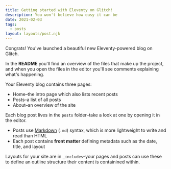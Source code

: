 ```yaml
---
title: Getting started with Eleventy on Glitch!
description: You won't believe how easy it can be
date: 2021-02-03
tags:
  - posts
layout: layouts/post.njk
---
```


Congrats! You've launched a beautiful new Eleventy-powered blog on Glitch.

In the __README__ you'll find an overview of the files that make up the project, and when you open the files in the editor you'll see comments explaining what's happening.

Your Eleventy blog contains three pages:

* Home–the intro page which also lists recent posts
* Posts–a list of all posts
* About–an overview of the site

Each blog post lives in the `posts` folder–take a look at one by opening it in the editor.

* Posts use [Markdown](https://www.markdownguide.org/cheat-sheet/) (`.md`) syntax, which is more lightweight to write and read than HTML
* Each post contains __front matter__ defining metadata such as the date, title, and layout

Layouts for your site are in `_includes`–your pages and posts can use these to define an outline structure their content is containined within.
